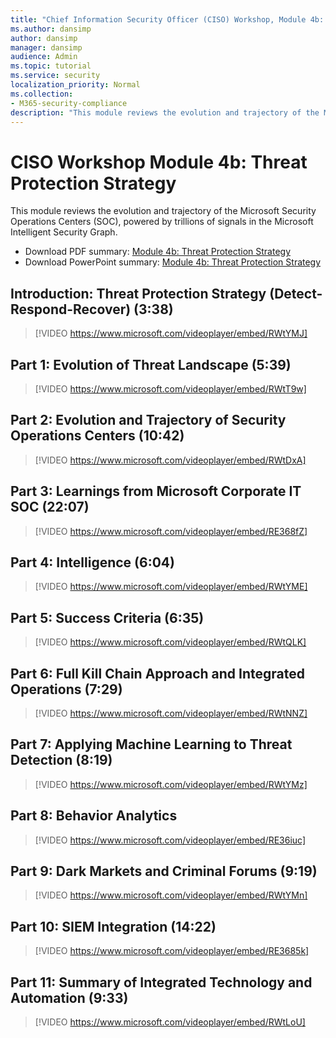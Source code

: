 ```yaml
---
title: "Chief Information Security Officer (CISO) Workshop, Module 4b: Threat Protection Strategy"
ms.author: dansimp
author: dansimp
manager: dansimp
audience: Admin
ms.topic: tutorial
ms.service: security
localization_priority: Normal
ms.collection:
- M365-security-compliance
description: "This module reviews the evolution and trajectory of the Microsoft Security Operations Centers (SOC), powered by trillions of signals in the Microsoft Intelligent Security Graph."
---
```


# CISO Workshop Module 4b: Threat Protection Strategy 

This module reviews the evolution and trajectory of the Microsoft Security Operations Centers (SOC), powered by trillions of signals in the Microsoft Intelligent Security Graph.

- Download PDF summary: [Module 4b: Threat Protection Strategy](https://download.microsoft.com/download/e/0/3/e037fdcb-67f8-43f7-b137-36ffed7e317c/ciso-workshop-4b-threat-protection-strategy.pdf)
- Download PowerPoint summary: [Module 4b: Threat Protection Strategy](https://download.microsoft.com/download/e/0/3/e037fdcb-67f8-43f7-b137-36ffed7e317c/ciso-workshop-4b-threat-protection-strategy.pptx)

## Introduction: Threat Protection Strategy (Detect-Respond-Recover) (3:38)

> [!VIDEO https://www.microsoft.com/videoplayer/embed/RWtYMJ]

## Part 1: Evolution of Threat Landscape (5:39)

> [!VIDEO https://www.microsoft.com/videoplayer/embed/RWtT9w]

## Part 2: Evolution and Trajectory of Security Operations Centers (10:42)

> [!VIDEO https://www.microsoft.com/videoplayer/embed/RWtDxA]

## Part 3: Learnings from Microsoft Corporate IT SOC (22:07)

> [!VIDEO https://www.microsoft.com/videoplayer/embed/RE368fZ]

## Part 4: Intelligence (6:04)

> [!VIDEO https://www.microsoft.com/videoplayer/embed/RWtYME]

## Part 5: Success Criteria (6:35)

> [!VIDEO https://www.microsoft.com/videoplayer/embed/RWtQLK]

## Part 6: Full Kill Chain Approach and Integrated Operations (7:29)

> [!VIDEO https://www.microsoft.com/videoplayer/embed/RWtNNZ]

## Part 7: Applying Machine Learning to Threat Detection (8:19)

> [!VIDEO https://www.microsoft.com/videoplayer/embed/RWtYMz]

## Part 8: Behavior Analytics

> [!VIDEO https://www.microsoft.com/videoplayer/embed/RE36iuc]

## Part 9: Dark Markets and Criminal Forums (9:19)

> [!VIDEO https://www.microsoft.com/videoplayer/embed/RWtYMn]

## Part 10: SIEM Integration (14:22)

> [!VIDEO https://www.microsoft.com/videoplayer/embed/RE3685k]

## Part 11: Summary of Integrated Technology and Automation (9:33)

> [!VIDEO https://www.microsoft.com/videoplayer/embed/RWtLoU]